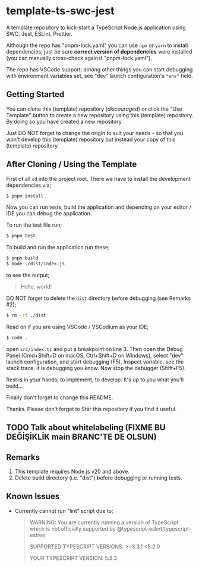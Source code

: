 # template-ts-swc-jest

A template repository to kick-start a TypeScript Node.js application using SWC, Jest, ESLint, Prettier.

Although the repo has "pnpm-lock.yaml" you can use `npm` or `yarn` to install
dependencies; just be sure **correct version of dependencies** were installed (you can manually cross-check against "pnpm-lock.yaml").

The repo has VSCode support; among other things you can start debugging with
environment variables set, see "dev" launch configuration's `"env"` field.

## Getting Started

You can clone this (template) repository (_discouraged_) or click the "Use Template" button to create a new repository using this (template) repository. By doing so you have created a new repository.

Just DO NOT forget to change the origin to suit your needs - so that you won't develop this (template) repository but instead your copy of this (template) repository.

<!-- TODO degit ozanmuyes/template-ts-swc-jest & git init -->

<!-- TODO stackblitz -->

## After Cloning / Using the Template

First of all `cd` into the project root. There we have to install the development dependencies via;

```bash
$ pnpm install
```

Now you can run tests, build the application and depending on your editor / IDE you can debug the application.

To run the test file run;

```bash
$ pnpm test
```

To build and run the application run these;

```bash
$ pnpm build
$ node ./dist/index.js
```

to see the output;

> Hello, world!

DO NOT forget to delete the `dist` directory before debugging (see Remarks #2);

```bash
$ rm -rf ./dist
```

Read on if you are using VSCode / VSCodium as your IDE;

```bash
$ code .
```

open `src/index.ts` and put a breakpoint on line 3. Then open the Debug Panel (Cmd+Shift+D on macOS, Ctrl+Shift+D on Windows), select "dev" launch configuration, and start debugging (F5).
Inspect variable, see the stack trace, it is debugging you know.
Now stop the debugger (Shift+F5).

Rest is in your hands; to implement, to develop. It's up to you what you'll build...

<!-- If you want to experience something different give a try to [ozanmuyes/template-clean_code-nodejs](TODO) template. -->

<!-- And if you need to head-start a project check out [ozanmuyes/template-tdd_clean_code](TODO) template. -->
<!-- MAYBE And if you want to head-start with an established codebase you can try these;
* [ozanmuyes/template-tsj-cc-koa-hbs-sql](TODO)
* [ozanmuyes/template-tsj-cc-khs-crud1](TODO) -->

Finally don't forget to change this README.

Thanks. Please don't forget to Star this repository if you find it useful.

## TODO Talk about whitelabeling (FIXME BU DEĞİŞİKLİK main BRANC'TE DE OLSUN)

## Remarks

1. This template requires Node.js v20 and above.
1. Delete build directory (i.e. "dist") before debugging or running tests.

## Known Issues

* Currently cannot run "lint" script due to;
  > WARNING: You are currently running a version of TypeScript which is not officially supported by @typescript-eslint/typescript-estree.
  >
  > SUPPORTED TYPESCRIPT VERSIONS: >=3.3.1 <5.2.0
  >
  > YOUR TYPESCRIPT VERSION: 5.3.3
